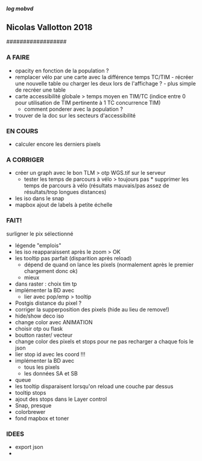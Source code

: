 ##### log mobvd
## Nicolas Vallotton 2018
##################
### A FAIRE


* opacity en fonction de la population ?
* remplacer vélo par une carte avec la différence temps TC/TIM
		- récréer une nouvelle table ou charger les deux lors de l'affichage ?
		- plus simple de recréer une table
* carte accessibilité globale > temps moyen en TIM/TC (indice entre 0 pour utilisation de TIM pertinente à 1 TC concurrence TIM)
	- comment ponderer avec la population ?
* trouver de la doc sur les secteurs d'accessibilité


### EN COURS

* calculer encore les derniers pixels

### A CORRIGER

* créer un graph avec le bon TLM > otp WGS.tif sur le serveur
	- tester les temps de parcours à vélo > toujours pas
				* supprimer les temps de parcours à vélo (résultats mauvais/pas assez de résultats/trop longues distances)
* les iso dans le snap
* mapbox ajout de labels à petite échelle

### FAIT!

surligner le pix sélectionné
* légende "emplois"
* les iso reapparaissent après le zoom > OK
* les tooltip pas parfait (disparition après reload)
  - dépend de quand  on lance les pixels (normalement après le premier chargement donc ok)
  - mieux
* dans raster : choix tim tp
* implémenter la BD avec
  * lier avec pop/emp > tooltip
* Postgis distance du pixel ?
* corriger la supperposition des pixels (hide au lieu de remove!)
* hide/show deco iso
* change color avec ANIMATION
* choisir otp ou flask
* boutton raster/ vecteur
* change color des pixels et stops pour ne pas recharger a chaque fois le json
* lier stop id avec les coord !!!
* implémenter la BD avec
  * tous les pixels
  * les données SA et SB
* queue
* les tooltip disparaisent lorsqu'on reload une couche par dessus
* tooltip stops
* ajout des stops dans le Layer control
* Snap, presque
* colorbrewer
* fond mapbox et toner


### IDEES

* export json
*

